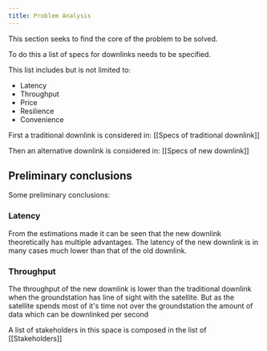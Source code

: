 ```yaml
---
title: Problem Analysis
---
```

This section seeks to find the core of the problem to be solved. 

To do this a list of specs for downlinks needs to be specified. 

This list includes but is not limited to: 
- Latency
- Throughput
- Price 
- Resilience 
- Convenience

First a traditional downlink is considered in: [[Specs of traditional downlink]]

Then an alternative downlink is considered in: [[Specs of new downlink]]
## Preliminary conclusions 
Some preliminary conclusions: 

### Latency
From the estimations made it can be seen that the new downlink theoretically has multiple advantages. The latency of the new downlink is in many cases much lower than that of the old downlink. 

### Throughput
The throughput of the new downlink is lower than the traditional downlink when the groundstation has line of sight with the satellite. But as the satellite spends most of it's time not over the groundstation the amount of data which can be downlinked per second  




A list of stakeholders in this space is composed in the list of [[Stakeholders]]